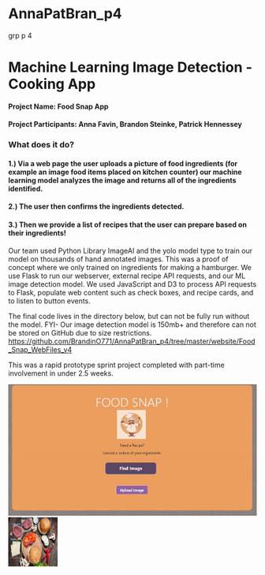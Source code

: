 # AnnaPatBran_p4
grp p 4

<h1> Machine Learning Image Detection - Cooking App </h1>

<h4> Project Name: Food Snap App </h4> 
<h4> Project Participants: Anna Favin, Brandon Steinke, Patrick Hennessey </h4>
<h3> What does it do? </h3>
<h4> 1.) Via a web page the user uploads a picture of food ingredients (for example an image food items placed on kitchen counter) our machine learning model analyzes the image 
and returns all of the ingredients identified.</h4> 
<h4> 2.) The user then confirms the ingredients detected. </h4> 
<h4> 3.) Then we provide a list of recipes that the user can prepare based on their ingredients! </h4>


Our team used Python Library ImageAI and the yolo model type to train our model on thousands of hand annotated images.
This was a proof of concept where we only trained on ingredients for making a hamburger. 
We use Flask to run our webserver, external recipe API requests, and our ML image detection model. 
We used JavaScript and D3 to process API requests to Flask, populate web content such as 
check boxes, and recipe cards, and to listen to button events. 

The final code lives in the directory below, but can not be fully run without the model.
FYI- Our image detection model is 150mb+ and therefore can not be stored on GitHub due to size restrictions.
https://github.com/BrandinO771/AnnaPatBran_p4/tree/master/website/Food_Snap_WebFiles_v4

This was a rapid prototype sprint project completed with part-time involvement in under 2.5 weeks. 


<img src = "https://github.com/BrandinO771/Brandino771.github.io/blob/master/assets/food_snap.jpg">

<img style ="height:100px; width:100px;"  src="https://github.com/BrandinO771/AnnaPatBran_p4/blob/master/website/Food_Snap_WebFiles_v3/images/image1_detect_result.jpg">


